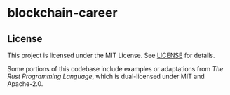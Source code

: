 # blockchain-career

## License

This project is licensed under the MIT License. See [LICENSE](./LICENSE) for details.

Some portions of this codebase include examples or adaptations from _The Rust Programming Language_, which is dual-licensed under MIT and Apache-2.0.
